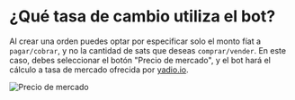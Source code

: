 # ¿Qué tasa de cambio utiliza el bot?

Al crear una orden puedes optar por especificar solo el monto fíat a `pagar/cobrar`, y no la cantidad de sats que deseas `comprar/vender`. En este caso, debes seleccionar el botón "Precio de mercado", y el bot hará el cálculo a tasa de mercado ofrecida por [yadio.io](https://yadio.io/).

![Precio de mercado](./assets/images/market-price.gif)